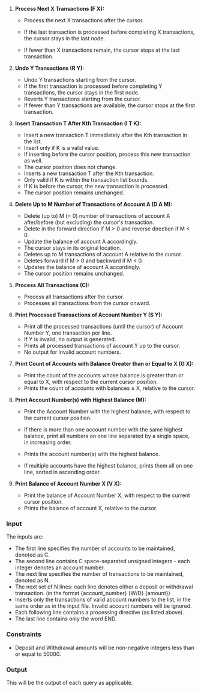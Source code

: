 1. **Process Next X Transactions (F X):**
   - Process the next X transactions after the cursor.
   - If the last transaction is processed before completing X transactions, the cursor stays in the last node.

   - If fewer than X transactions remain, the cursor stops at the last transaction.
2. **Undo Y Transactions (R Y):**
   - Undo Y transactions starting from the cursor.
   - If the first transaction is processed before completing Y transactions, the cursor stays in the first node.
   - Reverts Y transactions starting from the cursor.
   - If fewer than Y transactions are available, the cursor stops at the first transaction.

3. **Insert Transaction T After Kth Transaction (I T K):**
   - Insert a new transaction T immediately after the Kth transaction in the list.
   - Insert only if K is a valid value.
   - If inserting before the cursor position, process this new transaction as well.
   - The cursor position does not change.
   - Inserts a new transaction T after the Kth transaction.
   - Only valid if K is within the transaction list bounds.
   - If K is before the cursor, the new transaction is processed.
   - The cursor position remains unchanged.

4. **Delete Up to M Number of Transactions of Account A (D A M):**
   - Delete (up to) M (= 0) number of transactions of account A after/before (but excluding) the cursor's transaction.
   - Delete in the forward direction if M > 0 and reverse direction if M < 0.
   - Update the balance of account A accordingly.
   - The cursor stays in its original location.
   - Deletes up to M transactions of account A relative to the cursor.
   - Deletes forward if M > 0 and backward if M < 0.
   - Updates the balance of account A accordingly.
   - The cursor position remains unchanged.

5. **Process All Transactions (C):**
   - Process all transactions after the cursor.
   - Processes all transactions from the cursor onward.

6. **Print Processed Transactions of Account Number Y (S Y):**
   - Print all the processed transactions (until the cursor) of Account Number Y, one transaction per line.
   - If Y is invalid, no output is generated.
   - Prints all processed transactions of account Y up to the cursor.
   - No output for invalid account numbers.

7. **Print Count of Accounts with Balance Greater than or Equal to X (G X):**
   - Print the count of the accounts whose balance is greater than or equal to X, with respect to the current cursor position.
   - Prints the count of accounts with balances ≥ X, relative to the cursor.

8. **Print Account Number(s) with Highest Balance (M):**
   - Print the Account Number with the highest balance, with respect to the current cursor position.
   - If there is more than one account number with the same highest balance, print all numbers on one line separated by a single space, in increasing order.

   - Prints the account number(s) with the highest balance.
   - If multiple accounts have the highest balance, prints them all on one line, sorted in ascending order.
9. **Print Balance of Account Number X (V X):**
   - Print the balance of Account Number X, with respect to the current cursor position.
   - Prints the balance of account X, relative to the cursor.

### Input
The inputs are:
- The first line specifies the number of accounts to be maintained, denoted as C.
- The second line contains C space-separated unsigned integers - each integer denotes an account number.
- The next line specifies the number of transactions to be maintained, denoted as N.
- The next set of N lines: each line denotes either a deposit or withdrawal transaction. (in the format {account_number} {W/D} {amount})
- Inserts only the transactions of valid account numbers to the list, in the same order as in the input file. Invalid account numbers will be ignored.
- Each following line contains a processing directive (as listed above).
- The last line contains only the word END.
### Constraints
- Deposit and Withdrawal amounts will be non-negative integers less than or equal to 50000.
### Output
This will be the output of each query as applicable.
